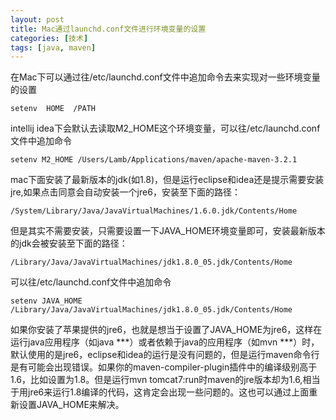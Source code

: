 ```yaml
---
layout: post
title: Mac通过launchd.conf文件进行环境变量的设置
categories: [技术]
tags: [java, maven]
---
```


在Mac下可以通过往/etc/launchd.conf文件中追加命令去来实现对一些环境变量的设置

	setenv  HOME  /PATH

intellij idea下会默认去读取M2_HOME这个环境变量，可以往/etc/launchd.conf文件中追加命令

	setenv M2_HOME /Users/Lamb/Applications/maven/apache-maven-3.2.1

mac下面安装了最新版本的jdk(如1.8)，但是运行eclipse和idea还是提示需要安装jre,如果点击同意会自动安装一个jre6，安装至下面的路径：

	/System/Library/Java/JavaVirtualMachines/1.6.0.jdk/Contents/Home
	
但是其实不需要安装，只需要设置一下JAVA_HOME环境变量即可，安装最新版本的jdk会被安装至下面的路径：

	/Library/Java/JavaVirtualMachines/jdk1.8.0_05.jdk/Contents/Home
	
可以往/etc/launchd.conf文件中追加命令

	setenv JAVA_HOME /Library/Java/JavaVirtualMachines/jdk1.8.0_05.jdk/Contents/Home
	
如果你安装了苹果提供的jre6，也就是想当于设置了JAVA_HOME为jre6，这样在运行java应用程序（如java ***）或者依赖于java的应用程序（如mvn ***）时，默认使用的是jre6，eclipse和idea的运行是没有问题的，但是运行maven命令行是有可能会出现错误。如果你的maven-compiler-plugin插件中的编译级别高于1.6，比如设置为1.8。但是运行mvn tomcat7:run时maven的jre版本却为1.6,相当于用jre6来运行1.8编译的代码，这肯定会出现一些问题的。这也可以通过上面重新设置JAVA_HOME来解决。